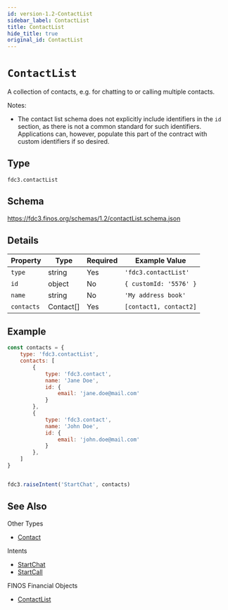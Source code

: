 ```yaml
---
id: version-1.2-ContactList
sidebar_label: ContactList
title: ContactList
hide_title: true
original_id: ContactList
---
```

# `ContactList`

A collection of contacts, e.g. for chatting to or calling multiple contacts.

Notes:

- The contact list schema does not explicitly include identifiers in the `id` section, as there
is not a common standard for such identifiers. Applications can, however, populate
this part of the contract with custom identifiers if so desired.

## Type

`fdc3.contactList`

## Schema

https://fdc3.finos.org/schemas/1.2/contactList.schema.json

## Details

| Property    | Type      | Required | Example Value          |
|-------------|-----------|----------|------------------------|
| `type`      | string    | Yes      | `'fdc3.contactList'`   |
| `id`        | object    | No       | `{ customId: '5576' }` |
| `name`      | string    | No       | `'My address book'`    |
| `contacts`  | Contact[] | Yes      | `[contact1, contact2]` |

## Example

```js
const contacts = {
    type: 'fdc3.contactList',
    contacts: [
        {
            type: 'fdc3.contact',
            name: 'Jane Doe',
            id: {
                email: 'jane.doe@mail.com'
            }
        },
        {
            type: 'fdc3.contact',
            name: 'John Doe',
            id: {
                email: 'john.doe@mail.com'
            }
        },
    ]
}


fdc3.raiseIntent('StartChat', contacts)
```

## See Also

Other Types
- [Contact](Contact)

Intents
- [StartChat](../../intents/ref/StartChat)
- [StartCall](../../intents/ref/StartCall)

FINOS Financial Objects
- [ContactList](https://fo.finos.org/docs/objects/contactlist)
